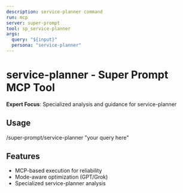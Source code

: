 ```yaml
---
description: service-planner command
run: mcp
server: super-prompt
tool: sp_service-planner
args:
  query: "${input}"
  persona: "service-planner"
---
```


# **service-planner - Super Prompt MCP Tool**

**Expert Focus**: Specialized analysis and guidance for service-planner

## Usage
/super-prompt/service-planner "your query here"

## Features
- MCP-based execution for reliability
- Mode-aware optimization (GPT/Grok)
- Specialized service-planner analysis
